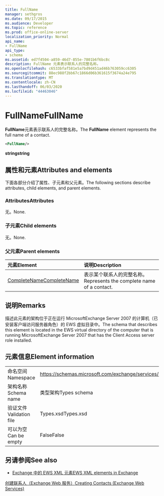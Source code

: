 ```yaml
---
title: FullName
manager: sethgros
ms.date: 09/17/2015
ms.audience: Developer
ms.topic: reference
ms.prod: office-online-server
localization_priority: Normal
api_name:
- FullName
api_type:
- schema
ms.assetid: ed7f4504-a859-46d7-855e-7801b6f6bc8c
description: FullName 元素表示联系人的完整名称。
ms.openlocfilehash: c6533bfaf581e5a7bd9d451ad46b763059cc6305
ms.sourcegitcommit: 88ec988f2bb67c1866d06b361615f3674a24e795
ms.translationtype: MT
ms.contentlocale: zh-CN
ms.lasthandoff: 06/03/2020
ms.locfileid: "44463046"
---
```

# <a name="fullname"></a><span data-ttu-id="b17a3-103">FullName</span><span class="sxs-lookup"><span data-stu-id="b17a3-103">FullName</span></span>

<span data-ttu-id="b17a3-104">**FullName**元素表示联系人的完整名称。</span><span class="sxs-lookup"><span data-stu-id="b17a3-104">The **FullName** element represents the full name of a contact.</span></span> 
  
```xml
<FullName/>
```

 <span data-ttu-id="b17a3-105">**string**</span><span class="sxs-lookup"><span data-stu-id="b17a3-105">**string**</span></span>
## <a name="attributes-and-elements"></a><span data-ttu-id="b17a3-106">属性和元素</span><span class="sxs-lookup"><span data-stu-id="b17a3-106">Attributes and elements</span></span>

<span data-ttu-id="b17a3-107">下面各部分介绍了属性、子元素和父元素。</span><span class="sxs-lookup"><span data-stu-id="b17a3-107">The following sections describe attributes, child elements, and parent elements.</span></span>
  
### <a name="attributes"></a><span data-ttu-id="b17a3-108">Attributes</span><span class="sxs-lookup"><span data-stu-id="b17a3-108">Attributes</span></span>

<span data-ttu-id="b17a3-109">无。</span><span class="sxs-lookup"><span data-stu-id="b17a3-109">None.</span></span>
  
### <a name="child-elements"></a><span data-ttu-id="b17a3-110">子元素</span><span class="sxs-lookup"><span data-stu-id="b17a3-110">Child elements</span></span>

<span data-ttu-id="b17a3-111">无。</span><span class="sxs-lookup"><span data-stu-id="b17a3-111">None.</span></span>
  
### <a name="parent-elements"></a><span data-ttu-id="b17a3-112">父元素</span><span class="sxs-lookup"><span data-stu-id="b17a3-112">Parent elements</span></span>

|<span data-ttu-id="b17a3-113">**元素**</span><span class="sxs-lookup"><span data-stu-id="b17a3-113">**Element**</span></span>|<span data-ttu-id="b17a3-114">**说明**</span><span class="sxs-lookup"><span data-stu-id="b17a3-114">**Description**</span></span>|
|:-----|:-----|
|[<span data-ttu-id="b17a3-115">CompleteName</span><span class="sxs-lookup"><span data-stu-id="b17a3-115">CompleteName</span></span>](completename.md) <br/> |<span data-ttu-id="b17a3-116">表示某个联系人的完整名称。</span><span class="sxs-lookup"><span data-stu-id="b17a3-116">Represents the complete name of a contact.</span></span>  <br/> |
   
## <a name="remarks"></a><span data-ttu-id="b17a3-117">说明</span><span class="sxs-lookup"><span data-stu-id="b17a3-117">Remarks</span></span>

<span data-ttu-id="b17a3-118">描述此元素的架构位于正在运行 MicrosoftExchange Server 2007 的计算机（已安装客户端访问服务器角色）的 EWS 虚拟目录中。</span><span class="sxs-lookup"><span data-stu-id="b17a3-118">The schema that describes this element is located in the EWS virtual directory of the computer that is running MicrosoftExchange Server 2007 that has the Client Access server role installed.</span></span>
  
## <a name="element-information"></a><span data-ttu-id="b17a3-119">元素信息</span><span class="sxs-lookup"><span data-stu-id="b17a3-119">Element information</span></span>

|||
|:-----|:-----|
|<span data-ttu-id="b17a3-120">命名空间</span><span class="sxs-lookup"><span data-stu-id="b17a3-120">Namespace</span></span>  <br/> |https://schemas.microsoft.com/exchange/services/2006/types  <br/> |
|<span data-ttu-id="b17a3-121">架构名称</span><span class="sxs-lookup"><span data-stu-id="b17a3-121">Schema name</span></span>  <br/> |<span data-ttu-id="b17a3-122">类型架构</span><span class="sxs-lookup"><span data-stu-id="b17a3-122">Types schema</span></span>  <br/> |
|<span data-ttu-id="b17a3-123">验证文件</span><span class="sxs-lookup"><span data-stu-id="b17a3-123">Validation file</span></span>  <br/> |<span data-ttu-id="b17a3-124">Types.xsd</span><span class="sxs-lookup"><span data-stu-id="b17a3-124">Types.xsd</span></span>  <br/> |
|<span data-ttu-id="b17a3-125">可以为空</span><span class="sxs-lookup"><span data-stu-id="b17a3-125">Can be empty</span></span>  <br/> |<span data-ttu-id="b17a3-126">False</span><span class="sxs-lookup"><span data-stu-id="b17a3-126">False</span></span>  <br/> |
   
## <a name="see-also"></a><span data-ttu-id="b17a3-127">另请参阅</span><span class="sxs-lookup"><span data-stu-id="b17a3-127">See also</span></span>



- [<span data-ttu-id="b17a3-128">Exchange 中的 EWS XML 元素</span><span class="sxs-lookup"><span data-stu-id="b17a3-128">EWS XML elements in Exchange</span></span>](ews-xml-elements-in-exchange.md)


[<span data-ttu-id="b17a3-129">创建联系人（Exchange Web 服务）</span><span class="sxs-lookup"><span data-stu-id="b17a3-129">Creating Contacts (Exchange Web Services)</span></span>](https://msdn.microsoft.com/library/4845917e-70d1-481c-bbd7-011ec6571789%28Office.15%29.aspx)

